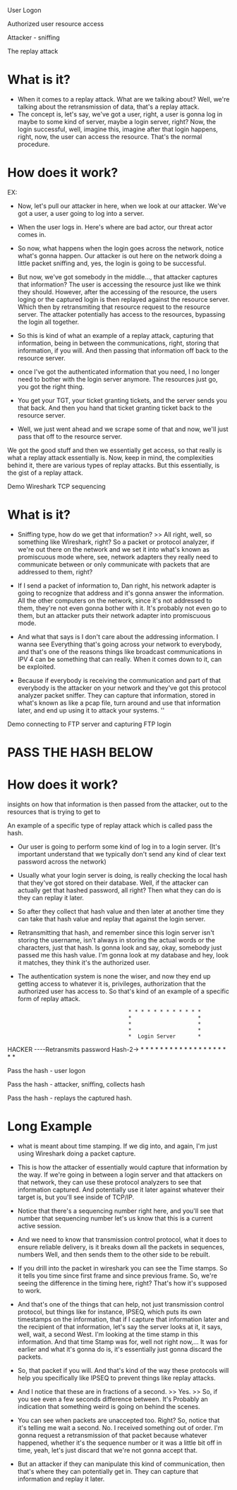 User Logon

Authorized user resource access

Attacker - sniffing

The replay attack
# What is it?
- When it comes to a replay attack. What are we talking about? Well, we're talking about the retransmission of data, that's a replay attack. 
- The concept is, let's say, we've got a user, right, a user is gonna log in maybe to some kind of server, maybe a login server, right? Now, the login successful, well, imagine this, imagine after that login happens, right, now, the user can access the resource. That's the normal procedure.

# How does it work?
EX:

- Now, let's pull our attacker in here, when we look at our attacker. We've got a user, a user going to log into a server.

- When the user logs in. Here's where are bad actor, our threat actor comes in. 

- So now, what happens when the login goes across the network, notice what's gonna happen. Our attacker is out here on the network doing a little packet sniffing and, yes, the login is going to be successful. 

- But now, we've got somebody in the middle..., that attacker captures that information? The user is accessing the resource just like we think they should. However, after the accessing of the resource, the users loging or the captured login is then replayed against the resource server. Which then by retransmiting that resource request to the resource server. The attacker potentially has access to the resources, bypassing the login all together. 

- So this is kind of what an example of a replay attack, capturing that information, being in between the communications, right, storing that information, if you will. And then passing that information off back to the resource server.

- once I've got the authenticated information that you need, I no longer need to bother with the login server anymore. The resources just go, you got the right thing. 

- You get your TGT, your ticket granting tickets, and the server sends you that back. And then you hand that ticket granting ticket back to the resource server. 

- Well, we just went ahead and we scrape some of that and now, we'll just pass that off to the resource server. 

We got the good stuff and then we essentially get access, so that really is what a replay attack essentially is. Now, keep in mind, the complexities behind it, there are various types of replay attacks. But this essentially, is the gist of a replay attack. 

Demo Wireshark TCP sequencing
# What is it?

- Sniffing type, how do we get that information? >> All right, well, so something like Wireshark, right? So a packet or protocol analyzer, if we're out there on the network and we set it into what's known as promiscuous mode where, see, network adapters they really need to communicate between or only communicate with packets that are addressed to them, right? 
- If I send a packet of information to, Dan right, his network adapter is going to recognize that address and it's gonna answer the information. All the other computers on the network, since it's not addressed to them, they're not even gonna bother with it. It's probably not even go to them, but an attacker puts their network adapter into promiscuous mode. 

- And what that says is I don't care about the addressing information. I wanna see Everything that's going across your network to everybody, and that's one of the reasons things like broadcast communications in IPV 4 can be something that can really. When it comes down to it, can be exploited. 

- Because if everybody is receiving the communication and part of that everybody is the attacker on your network and they've got this protocol analyzer packet sniffer. They can capture that information, stored in what's known as like a pcap file, turn around and use that information later, and end up using it to attack your systems.
''

Demo connecting to FTP server and capturing FTP login

# PASS THE HASH BELOW

# How does it work?
 insights on how that information is then passed from the attacker, out to the resources that is trying to get to

 An example of a specific type of replay attack which is called pass the hash.
 
 - Our user is going to perform some kind of log in to a login server. (It's important understand that we typically don't send any kind of clear text password across the network) 
 
 - Usually what your login server is doing, is really checking the local hash that they've got stored on their database. Well, if the attacker can actually get that hashed password, all right? Then what they can do is they can replay it later. 
 - So after they collect that hash value and then later at another time they can take that hash value and replay that against the login server. 
 
 - Retransmitting that hash, and remember since this login server isn't storing the username, isn't always in storing the actual words or the characters, just that hash. Is gonna look and say, okay, somebody just passed me this hash value. I'm gonna look at my database and hey, look it matches, they think it's the authorized user. 
 
 - The authentication system is none the wiser, and now they end up getting access to whatever it is, privileges, authorization that the authorized user has access to. So that's kind of an example of a specific form of replay attack.


                                            

                                          * * * * * * * * * * * *
                                          *                     *
                                          *                     *
                                          *                     *
                                          *  Login Server       *
HACKER ----Retransmits password Hash-2->  *                     *
                                          *                     *
                                          *                     * 
                                          *                     *
                                          * * * * * * * * * * * * 

Pass the hash - user logon

Pass the hash - attacker, sniffing, collects hash

Pass the hash - replays the captured hash.


# Long Example
- what is meant about time stamping. If we dig into, and again, I'm just using Wireshark doing a packet capture.

- This is how the attacker of essentially would capture that information by the way. If we're going in between a login server and that attackers on that network, they can use these protocol analyzers to see that information captured. And potentially use it later against whatever their target is, but you'll see inside of TCP/IP. 

- Notice that there's a sequencing number right here, and you'll see that number that sequencing number let's us know that this is a current active session. 

- And we need to know that transmission control protocol, what it does to ensure reliable delivery, is it breaks down all the packets in sequences, numbers Well, and then sends them to the other side to be rebuilt. 

- If you drill into the packet in wireshark you can see the Time stamps. So it tells you time since first frame and since previous frame. So, we're seeing the difference in the timing here, right? That's how it's supposed to work. 

- And that's one of the things that can help, not just transmission control protocol, but things like for instance, IPSEQ, which puts its own timestamps on the information, that if I capture that information later and the recipient of that information, let's say the server looks at it, it says, well, wait, a second West. I'm looking at the time stamp in this information. And that time Stamp was for, well not right now,... It was for earlier and what it's gonna do is, it's essentially just gonna discard the packets. 

- So, that packet if you will. And that's kind of the way these protocols will help you specifically like IPSEQ to prevent things like replay attacks.

-  And I notice that these are in fractions of a second. >> Yes. >> So, if you see even a few seconds difference between. It's Probably an indication that something weird is going on behind the scenes. 

- You can see when packets are unaccepted too. Right? So, notice that it's telling me wait a second. No. I received something out of order. I'm gonna request a retransmission of that packet because whatever happened, whether it's the sequence number or it was a little bit off in time, yeah, let's just discard that we're not gonna accept that. 

- But an attacker if they can manipulate this kind of communication, then that's where they can potentially get in. They can capture that information and replay it later.
